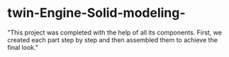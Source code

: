 # twin-Engine-Solid-modeling-
"This project was completed with the help of all its components. First, we created each part step by step and then assembled them to achieve the final look."
